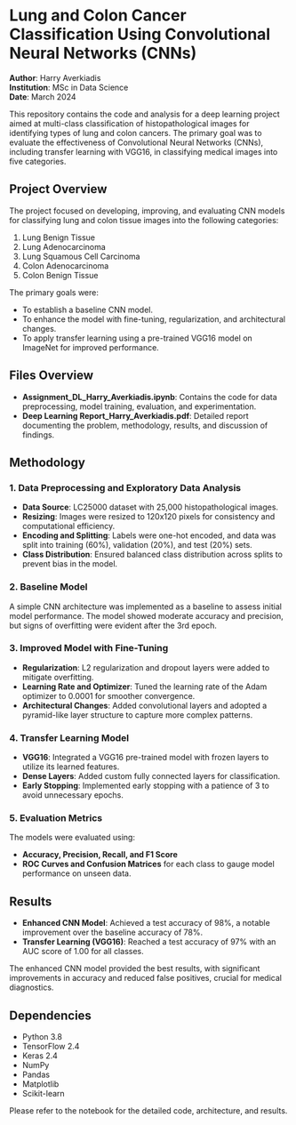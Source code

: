 # Lung and Colon Cancer Classification Using Convolutional Neural Networks (CNNs)

**Author**: Harry Averkiadis  
**Institution**: MSc in Data Science  
**Date**: March 2024

This repository contains the code and analysis for a deep learning project aimed at multi-class classification of histopathological images for identifying types of lung and colon cancers. The primary goal was to evaluate the effectiveness of Convolutional Neural Networks (CNNs), including transfer learning with VGG16, in classifying medical images into five categories.

## Project Overview

The project focused on developing, improving, and evaluating CNN models for classifying lung and colon tissue images into the following categories:
1. Lung Benign Tissue
2. Lung Adenocarcinoma
3. Lung Squamous Cell Carcinoma
4. Colon Adenocarcinoma
5. Colon Benign Tissue

The primary goals were:
- To establish a baseline CNN model.
- To enhance the model with fine-tuning, regularization, and architectural changes.
- To apply transfer learning using a pre-trained VGG16 model on ImageNet for improved performance.

## Files Overview

- **Assignment_DL_Harry_Averkiadis.ipynb**: Contains the code for data preprocessing, model training, evaluation, and experimentation.
- **Deep Learning Report_Harry_Averkiadis.pdf**: Detailed report documenting the problem, methodology, results, and discussion of findings.

## Methodology

### 1. Data Preprocessing and Exploratory Data Analysis
- **Data Source**: LC25000 dataset with 25,000 histopathological images.
- **Resizing**: Images were resized to 120x120 pixels for consistency and computational efficiency.
- **Encoding and Splitting**: Labels were one-hot encoded, and data was split into training (60%), validation (20%), and test (20%) sets.
- **Class Distribution**: Ensured balanced class distribution across splits to prevent bias in the model.

### 2. Baseline Model
A simple CNN architecture was implemented as a baseline to assess initial model performance. The model showed moderate accuracy and precision, but signs of overfitting were evident after the 3rd epoch.

### 3. Improved Model with Fine-Tuning
- **Regularization**: L2 regularization and dropout layers were added to mitigate overfitting.
- **Learning Rate and Optimizer**: Tuned the learning rate of the Adam optimizer to 0.0001 for smoother convergence.
- **Architectural Changes**: Added convolutional layers and adopted a pyramid-like layer structure to capture more complex patterns.

### 4. Transfer Learning Model
- **VGG16**: Integrated a VGG16 pre-trained model with frozen layers to utilize its learned features.
- **Dense Layers**: Added custom fully connected layers for classification.
- **Early Stopping**: Implemented early stopping with a patience of 3 to avoid unnecessary epochs.

### 5. Evaluation Metrics
The models were evaluated using:
- **Accuracy, Precision, Recall, and F1 Score**
- **ROC Curves and Confusion Matrices** for each class to gauge model performance on unseen data.

## Results

- **Enhanced CNN Model**: Achieved a test accuracy of 98%, a notable improvement over the baseline accuracy of 78%.
- **Transfer Learning (VGG16)**: Reached a test accuracy of 97% with an AUC score of 1.00 for all classes.
  
The enhanced CNN model provided the best results, with significant improvements in accuracy and reduced false positives, crucial for medical diagnostics.

## Dependencies

- Python 3.8
- TensorFlow 2.4
- Keras 2.4
- NumPy
- Pandas
- Matplotlib
- Scikit-learn

Please refer to the notebook for the detailed code, architecture, and results.
